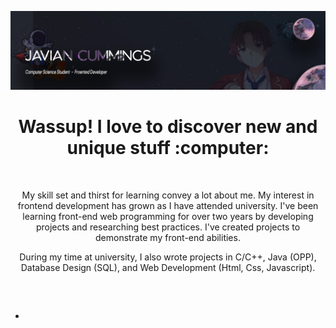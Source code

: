 <!-- Banner Section -->

![Banner](./image/Github-Banner.jpg)

<!-- Intro -->
<h1 align="center">Wassup! I love to discover new and unique stuff :computer:</h1>

<!-- -->

<br />

<p align="center">
  My skill set and thirst for learning convey a lot about me. My interest in frontend development has grown as I have attended university. I've been learning front-end   web programming for over two years by developing projects and researching best practices. I've created projects to demonstrate my front-end abilities.
</p>

<p align="center">
  During my time at university, I also wrote projects in C/C++, Java (OPP), <br /> Database Design (SQL), and Web Development (Html, Css, Javascript).
</p>

<br />

##

- 

